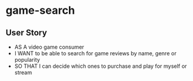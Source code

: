 # game-search

## User Story

* AS A video game consumer
* I WANT to be able to search for game reviews by name, genre or popularity
* SO THAT I can decide which ones to purchase and play for myself or stream